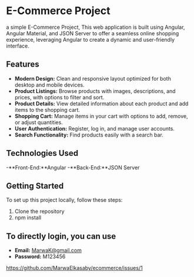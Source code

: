 # E-Commerce Project

a simple E-Commerce Project, This web application is built using Angular, Angular Material, and JSON Server to offer a seamless online shopping experience, leveraging Angular to create a dynamic and user-friendly interface.

## Features

- **Modern Design:** Clean and responsive layout optimized for both desktop and mobile devices.
- **Product Listings:** Browse products with images, descriptions, and prices, with options to filter and sort.
- **Product Details:** View detailed information about each product and add items to the shopping cart.
- **Shopping Cart:** Manage items in your cart with options to add, remove, or adjust quantities.
- **User Authentication:** Register, log in, and manage user accounts.
- **Search Functionality:** Find products easily with a search bar.

## Technologies Used

-**Front-End:**Angular
-**Back-End:**JSON Server


## Getting Started

To set up this project locally, follow these steps:

1. Clone the repository
2. npm install

## To directly login, you can use

- **Email:** MarwaK@gmail.com
- **Password:** M123456

https://github.com/MarwaElkasaby/ecommerce/issues/1

